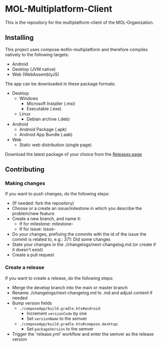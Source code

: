 # MOL-Multiplatform-Client

This is the repository for the multiplatform-client of the MOL-Organization.

## Installing

This project uses compose-kotlin-multiplatform and therefore compiles natively to the following targets:

- Android
- Desktop (JVM native)
- Web (WebAssemblyJS)

The app can be downloaded in these package formats:

- Desktop
  - Windows
    - Microsoft Installer (.msi)
    - Executable (.exe)
  - Linux
    - Debian archive (.deb)
- Android
  - Android Package (.apk)
  - Android App Bundle (.aab)
- Web
  - Static web distribution (single page)

Download the latest package of your choice from
the [Releases page](https://github.com/my-own-lawbook/mplat-client/releases)

## Contributing

### Making changes

If you want to push changes, do the following steps:

- (If needed: fork the repository)
- Choose or a create an issue/milestone in which you describe the problem/new feature
- Create a new branch, and name it:
  - If for milestone: milestone-<milestone-id>
  - If for issue: issue-<issue-id>
- Do your changes, prefixing the commits with the id of the issue the commit is related to, e.g.: 371: Did some changes
- State your changes in the ./changelogs/next-changelog.md (or create if it doesn't exist)
- Create a pull request

### Create a release

If you want to create a release, do the following steps:

- Merge the develop branch into the main or master branch
- Rename ./changelogs/next-changelog.md to <release-semver>.md and adjust content if needed
- Bump version fields
  - `./composeApp/build.gradle.kts#android`:
    - Increment `versionCode` by one
    - Set `versionName` to the semver
  - `./composeApp/build.gradle.kts#compose.desktop`:
    - Set `packageVersion` to the semver
- Trigger the 'release.yml' workflow and enter the semver as the release version
